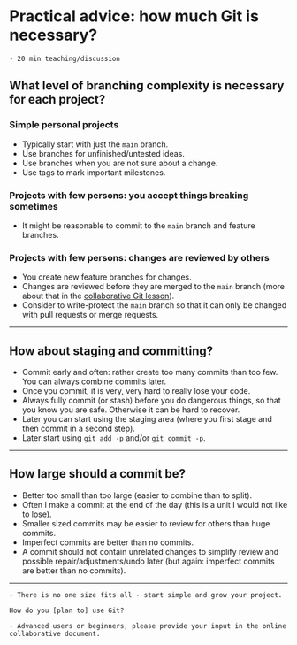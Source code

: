 # Practical advice: how much Git is necessary?

```{instructor-note}
- 20 min teaching/discussion
```


## What level of branching complexity is necessary for each project?


### Simple personal projects

- Typically start with just the `main` branch.
- Use branches for unfinished/untested ideas.
- Use branches when you are not sure about a change.
- Use tags to mark important milestones.


### Projects with few persons: you accept things breaking sometimes

- It might be reasonable to commit to the `main` branch and feature branches.


### Projects with few persons: changes are reviewed by others

- You create new feature branches for changes.
- Changes are reviewed before they are merged to the `main` branch
  (more about that in the [collaborative Git lesson](https://coderefinery.github.io/git-collaborative/)).
- Consider to write-protect the `main` branch so that it can only be changed
  with pull requests or merge requests.

---

## How about staging and committing?

- Commit early and often: rather create too many commits than too few.
  You can always combine commits later.
- Once you commit, it is very, very hard to really lose your code.
- Always fully commit (or stash) before you do dangerous things, so that you know you are safe.
  Otherwise it can be hard to recover.
- Later you can start using the staging area (where you first stage and then commit in a second step).
- Later start using `git add -p` and/or `git commit -p`.

---

## How large should a commit be?

- Better too small than too large (easier to combine than to split).
- Often I make a commit at the end of the day (this is a unit I would not like to lose).
- Smaller sized commits may be easier to review for others than huge commits.
- Imperfect commits are better than no commits.
- A commit should not contain unrelated changes to simplify review and possible
  repair/adjustments/undo later (but again: imperfect commits are better than no commits).

---

```{keypoints}
- There is no one size fits all - start simple and grow your project.
```

```{discussion}
How do you [plan to] use Git?

- Advanced users or beginners, please provide your input in the online collaborative document.
```
